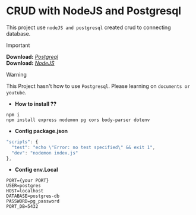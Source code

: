 # CRUD with NodeJS and Postgresql

This project use `nodeJS and postgresql` created crud to connecting database.

> [!IMPORTANT]
> **Download:** *[Postgreql](https://www.postgresql.org/download/)* <br />
> **Download:** *[NodeJS](https://nodejs.org/en/download/)*

> [!WARNING]
> This Project hasn't how to use `Postgresql`. Please learning on `documents or youtube`.

- **How to install ??**
```
npm i
npm install express nodemon pg cors body-parser dotenv
```

- **Config package.json**

```js
"scripts": {
  "test": "echo \"Error: no test specified\" && exit 1",
  "dev": "nodemon index.js"
},
```

- **Config env.Local**
```
PORT={your PORT}
USER=postgres
HOST=localhost
DATABASE=postgres-db
PASSWORD=pg_password
PORT_DB=5432
```
